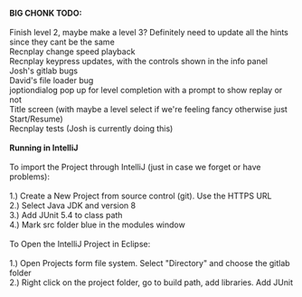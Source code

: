 **BIG CHONK TODO:**<br>
<br>
Finish level 2, maybe make a level 3? Definitely need to update all the hints since they cant be the same<br>
Recnplay change speed playback<br>
Recnplay keypress updates, with the controls shown in the info panel<br>
Josh's gitlab bugs<br>
David's file loader bug<br>
joptiondialog pop up for level completion with a prompt to show replay or not<br>
Title screen (with maybe a level select if we're feeling fancy otherwise just Start/Resume)<br>
Recnplay tests (Josh is currently doing this)<br>
<br>
**Running in IntelliJ** <br>
<br>
To import the Project through IntelliJ (just in case we forget or have problems): <br>
<br>
1.) Create a New Project from source control (git). Use the HTTPS URL <br>
2.) Select Java JDK and version 8<br>
3.) Add JUnit 5.4 to class path<br>
4.) Mark src folder blue in the modules window<br>
<br>
To Open the IntelliJ Project in Eclipse: <br>
<br>
1.) Open Projects form file system. Select "Directory" and choose the gitlab folder <br>
2.) Right click on the project folder, go to build path, add libraries. Add JUnit <br>
<br>